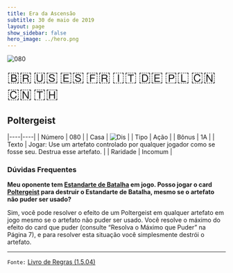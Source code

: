 ```yaml
---
title: Era da Ascensão
subtitle: 30 de maio de 2019
layout: page
show_sidebar: false
hero_image: ../hero.png
---
```


![080](https://cdn.keyforgegame.com/media/card_front/pt/435_080_GMJV7J9562QP_pt.png)

<span title="Português" style="font-size: 32px;cursor: pointer;" onclick="javascript:document.querySelector('img[alt=\'080\']').src=document.querySelector('img[alt=\'080\']').src.replace(/card_front\/[^/]+/, 'card_front/pt').replace(/_[^/.0-9]+\.png/, '_pt.png')">🇧🇷</span>
<span title="English" style="font-size: 32px;cursor: pointer;" onclick="javascript:document.querySelector('img[alt=\'080\']').src=document.querySelector('img[alt=\'080\']').src.replace(/card_front\/[^/]+/, 'card_front/en').replace(/_[^/.0-9]+\.png/, '_en.png')">🇺🇸</span>
<span title="Español" style="font-size: 32px;cursor: pointer;" onclick="javascript:document.querySelector('img[alt=\'080\']').src=document.querySelector('img[alt=\'080\']').src.replace(/card_front\/[^/]+/, 'card_front/es').replace(/_[^/.0-9]+\.png/, '_es.png')">🇪🇸</span>
<span title="Français" style="font-size: 32px;cursor: pointer;" onclick="javascript:document.querySelector('img[alt=\'080\']').src=document.querySelector('img[alt=\'080\']').src.replace(/card_front\/[^/]+/, 'card_front/fr').replace(/_[^/.0-9]+\.png/, '_fr.png')">🇫🇷</span>
<span title="Italiano" style="font-size: 32px;cursor: pointer;" onclick="javascript:document.querySelector('img[alt=\'080\']').src=document.querySelector('img[alt=\'080\']').src.replace(/card_front\/[^/]+/, 'card_front/it').replace(/_[^/.0-9]+\.png/, '_it.png')">🇮🇹</span>
<span title="Deutsche" style="font-size: 32px;cursor: pointer;" onclick="javascript:document.querySelector('img[alt=\'080\']').src=document.querySelector('img[alt=\'080\']').src.replace(/card_front\/[^/]+/, 'card_front/de').replace(/_[^/.0-9]+\.png/, '_de.png')">🇩🇪</span>
<span title="Polskie" style="font-size: 32px;cursor: pointer;" onclick="javascript:document.querySelector('img[alt=\'080\']').src=document.querySelector('img[alt=\'080\']').src.replace(/card_front\/[^/]+/, 'card_front/pl').replace(/_[^/.0-9]+\.png/, '_pl.png')">🇵🇱</span>
<span title="简体中文" style="font-size: 32px;cursor: pointer;" onclick="javascript:document.querySelector('img[alt=\'080\']').src=document.querySelector('img[alt=\'080\']').src.replace(/card_front\/[^/]+/, 'card_front/zh-hans').replace(/_[^/.0-9]+\.png/, '_zh-hans.png')">🇨🇳</span>
<span title="繁體中文" style="font-size: 32px;cursor: pointer;" onclick="javascript:document.querySelector('img[alt=\'080\']').src=document.querySelector('img[alt=\'080\']').src.replace(/card_front\/[^/]+/, 'card_front/zh-hant').replace(/_[^/.0-9]+\.png/, '_zh-hant.png')">🇨🇳</span>
<span title="ไทย" style="font-size: 32px;cursor: pointer;" onclick="javascript:document.querySelector('img[alt=\'080\']').src=document.querySelector('img[alt=\'080\']').src.replace(/card_front\/[^/]+/, 'card_front/th').replace(/_[^/.0-9]+\.png/, '_th.png')">🇹🇭</span>

## Poltergeist

|----|----|
| Número | 080 |
| Casa | ![Dis](https://archonarcana.com/images/thumb/e/e8/Dis.png/22px-Dis.png "Dis") |
| Tipo | Ação |
| Bônus | 1A |
| Texto | Jogar: Use um artefato controlado por qualquer jogador como se fosse seu. Destrua esse artefato. |
| Raridade | Incomum |

### Dúvidas Frequentes

**Meu oponente tem [Estandarte de Batalha](/cota/020) em jogo. Posso
jogar o card [Poltergeist](/cota/069) para destruir o Estandarte de
Batalha, mesmo se o artefato não puder ser usado?**

Sim, você pode resolver o efeito de um Poltergeist em qualquer artefato
em jogo mesmo se o artefato não puder ser usado. Você resolve o
máximo do efeito do card que puder (consulte “Resolva o Máximo que
Puder” na Página 7), e para resolver esta situação você simplesmente
destrói o artefato.

<hr/>

`Fonte:` [Livro de Regras (1.5.04)](https://drive.google.com/open?id=14pM1J8ZR_4hZbGFZt-ArQdAGsHCPEQdE)
